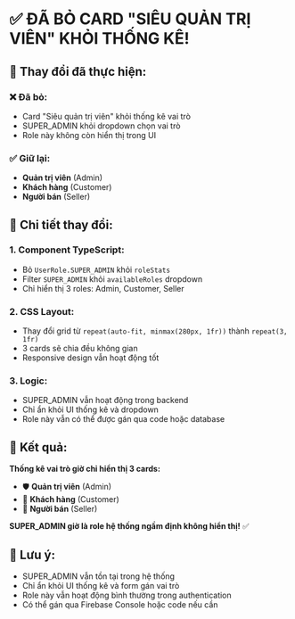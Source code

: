 # ✅ ĐÃ BỎ CARD "SIÊU QUẢN TRỊ VIÊN" KHỎI THỐNG KÊ!

## 🎯 **Thay đổi đã thực hiện:**

### ❌ **Đã bỏ:**
- Card "Siêu quản trị viên" khỏi thống kê vai trò
- SUPER_ADMIN khỏi dropdown chọn vai trò
- Role này không còn hiển thị trong UI

### ✅ **Giữ lại:**
- **Quản trị viên** (Admin)
- **Khách hàng** (Customer) 
- **Người bán** (Seller)

## 🔧 **Chi tiết thay đổi:**

### 1. **Component TypeScript:**
- Bỏ `UserRole.SUPER_ADMIN` khỏi `roleStats`
- Filter `SUPER_ADMIN` khỏi `availableRoles` dropdown
- Chỉ hiển thị 3 roles: Admin, Customer, Seller

### 2. **CSS Layout:**
- Thay đổi grid từ `repeat(auto-fit, minmax(280px, 1fr))` thành `repeat(3, 1fr)`
- 3 cards sẽ chia đều không gian
- Responsive design vẫn hoạt động tốt

### 3. **Logic:**
- SUPER_ADMIN vẫn hoạt động trong backend
- Chỉ ẩn khỏi UI thống kê và dropdown
- Role này vẫn có thể được gán qua code hoặc database

## 🎨 **Kết quả:**

**Thống kê vai trò giờ chỉ hiển thị 3 cards:**
- 🛡️ **Quản trị viên** (Admin)
- 👤 **Khách hàng** (Customer)
- 🏪 **Người bán** (Seller)

**SUPER_ADMIN giờ là role hệ thống ngầm định không hiển thị!** ✅

## 📝 **Lưu ý:**

- SUPER_ADMIN vẫn tồn tại trong hệ thống
- Chỉ ẩn khỏi UI thống kê và form gán vai trò
- Role này vẫn hoạt động bình thường trong authentication
- Có thể gán qua Firebase Console hoặc code nếu cần
